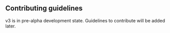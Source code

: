 ## Contributing guidelines

v3 is in pre-alpha development state. Guidelines to contribute will be added later.
